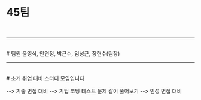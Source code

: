 # 45팀
<br>

<hr>

<br>
# 팀원 
윤영식, 안연정, 박근수, 임성근, 장현수(팀장)

<hr>

<br>
# 소개
취업 대비 스터디 모임입니다

--> 기술 면접 대비
--> 기업 코딩 테스트 문제 같이 풀어보기
--> 인성 면접 대비

